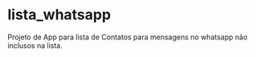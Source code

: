 # lista_whatsapp

Projeto de App para lista de Contatos para mensagens no whatsapp não inclusos na lista.
